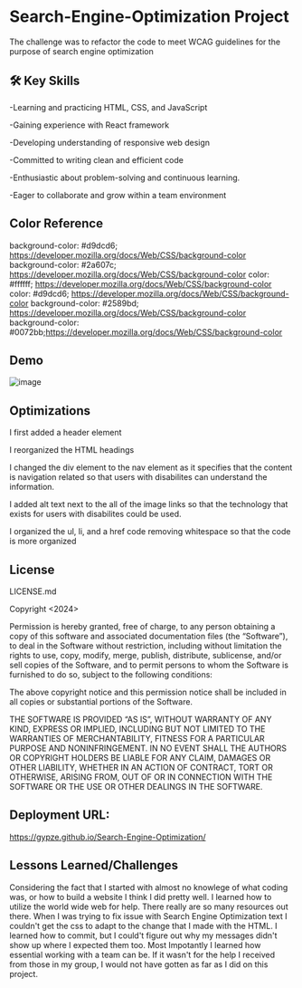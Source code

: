 
# Search-Engine-Optimization Project

The challenge was to refactor the code to meet WCAG guidelines for the purpose of search engine optimization



## 🛠 Key Skills


-Learning and practicing HTML, CSS, and JavaScript

-Gaining experience with React framework

-Developing understanding of responsive web design

-Committed to writing clean and efficient code

-Enthusiastic about problem-solving and continuous learning.

-Eager to collaborate and grow within a team environment



## Color Reference



background-color: #d9dcd6; https://developer.mozilla.org/docs/Web/CSS/background-color
background-color: #2a607c; https://developer.mozilla.org/docs/Web/CSS/background-color
color: #ffffff; https://developer.mozilla.org/docs/Web/CSS/background-color color: #d9dcd6; https://developer.mozilla.org/docs/Web/CSS/background-color background-color: #2589bd; https://developer.mozilla.org/docs/Web/CSS/background-color background-color: #0072bb;https://developer.mozilla.org/docs/Web/CSS/background-color


## Demo

![image](https://github.com/gypze/Search-Engine-Optimization/assets/129911891/7a4418df-36c0-4fcc-935c-551a1d59ffe6)



## Optimizations

I first added a header element

I reorganized the HTML headings

I changed the div element to the nav element as it specifies that the content is navigation related so that users with disabilites can understand the information.

I added alt text next to the all of the image links so that the technology that exists for users with disabilites could be used.

I organized the ul, li, and a href code removing whitespace so that the code is more organized



## License

LICENSE.md

Copyright <2024> <Kimberly Nelson>

Permission is hereby granted, free of charge, to any person obtaining a copy of this software and associated documentation files (the “Software”), to deal in the Software without restriction, including without limitation the rights to use, copy, modify, merge, publish, distribute, sublicense, and/or sell copies of the Software, and to permit persons to whom the Software is furnished to do so, subject to the following conditions:

The above copyright notice and this permission notice shall be included in all copies or substantial portions of the Software.

THE SOFTWARE IS PROVIDED “AS IS”, WITHOUT WARRANTY OF ANY KIND, EXPRESS OR IMPLIED, INCLUDING BUT NOT LIMITED TO THE WARRANTIES OF MERCHANTABILITY, FITNESS FOR A PARTICULAR PURPOSE AND NONINFRINGEMENT. IN NO EVENT SHALL THE AUTHORS OR COPYRIGHT HOLDERS BE LIABLE FOR ANY CLAIM, DAMAGES OR OTHER LIABILITY, WHETHER IN AN ACTION OF CONTRACT, TORT OR OTHERWISE, ARISING FROM, OUT OF OR IN CONNECTION WITH THE SOFTWARE OR THE USE OR OTHER DEALINGS IN THE SOFTWARE.

## Deployment URL:

https://gypze.github.io/Search-Engine-Optimization/

## Lessons Learned/Challenges


Considering the fact that I started with almost no knowlege of what coding was, or how to build a website I think I did pretty well.
I learned how to utilize the world wide web for help. There really are so many resources out there.
When I was trying to fix issue with Search Engine Optimization text I couldn't get the css to adapt to the change that I made with the HTML.
I learned how to commit, but I could't figure out why my messages didn't show up where I expected them too.
Most Impotantly I learned how essential working with a team can be. If it wasn't for the help I received from those in my group, I would not have gotten as far as I did on this project. 
